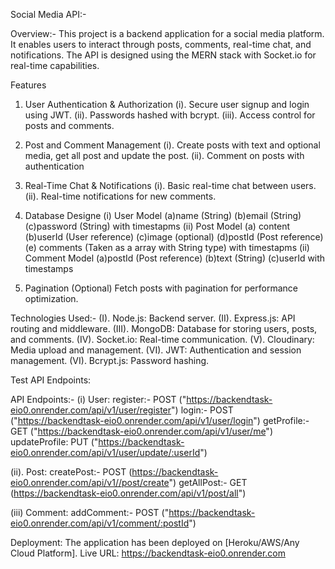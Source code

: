 
Social Media API:-


Overview:-
This project is a backend application for a social media platform. It enables users to interact through posts, comments, real-time chat, and notifications. The API is designed using the MERN stack with Socket.io for real-time capabilities.

Features

1. User Authentication & Authorization
(i). Secure user signup and login using JWT.
(ii).  Passwords hashed with bcrypt.
(iii). Access control for posts and comments.

2. Post and Comment Management
 (i). Create posts with text and optional media, get all post and update the post.
(ii). Comment on posts with authentication

3. Real-Time Chat & Notifications
 (i). Basic real-time chat between users.
(ii). Real-time notifications for new comments.

4. Database Designe
 (i) User Model
     (a)name (String)
     (b)email (String)
     (c)password (String) with timestapms
 (ii) Post Model
      (a) content
      (b)userId (User reference)
      (c)image (optional)
      (d)postId (Post reference)
      (e) comments (Taken as a array with String type)  with timestapms
(ii) Comment Model
    (a)postId (Post reference)
    (b)text (String)
    (c)userId with timestamps

5. Pagination (Optional)
 Fetch posts with pagination for performance optimization.

Technologies Used:-
(I). Node.js: Backend server.
(II). Express.js: API routing and middleware.
(III). MongoDB: Database for storing users, posts, and comments.
(IV). Socket.io: Real-time communication.
(V). Cloudinary: Media upload and management.
(VI). JWT: Authentication and session management.
(VI). Bcrypt.js: Password hashing.


Test API Endpoints:

  API Endpoints:- 
   (i)  User:
         register:- POST ("https://backendtask-eio0.onrender.com/api/v1/user/register")
         login:- POST ("https://backendtask-eio0.onrender.com/api/v1/user/login")
         getProfile:- GET ("https://backendtask-eio0.onrender.com/api/v1/user/me")
         updateProfile: PUT ("https://backendtask-eio0.onrender.com/api/v1/user/update/:userId")

(ii). Post:
       createPost:- POST (https://backendtask-eio0.onrender.com/api/v1//post/create")
       getAllPost:- GET (https://backendtask-eio0.onrender.com/api/v1/post/all")

(iii) Comment:
       addComment:- POST ("https://backendtask-eio0.onrender.com/api/v1/comment/:postId")


Deployment:
  The application has been deployed on [Heroku/AWS/Any Cloud Platform].
    Live URL: https://backendtask-eio0.onrender.com
  
